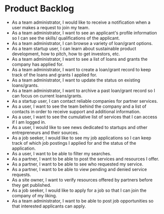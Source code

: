 # Product Backlog
- As a team administrator, I would like to receive a notification when a user makes a request to join my team.
- As a team administrator, I want to see an applicant's profile information so I can see the skills/ qualifications of the applicant.
- As a team administrator, I can browse a variety of loan/grant options.
- As a team startup user, I can learn about sustainable product development, how to pitch, how to get investors, etc.
- As a team administrator, I want to see a list of loans and grants the company has applied for.
- As a team administrator, I want to create a loan/grant record to keep track of the loans and grants I applied for.
- As a team administrator, I want to update the status on existing loans/grants.
- As a team administrator, I want to archive a past loan/grant record so I can focus on current loans/grants.
- As a startup user, I can contact reliable companies for partner services.
- As a user, I want to see the team behind the company and a list of contacts in order to receive support and additional information. 
- As a user, I want to see the cumulative list of services that I can access if I am logged in.
- As a user, I would like to see news dedicated to startups and other entrepreneurs and their sources.
- As a job seeker, I would like to see my job applications so I can keep track of which job postings I applied for and the status of the application.
- As a user, I want to be able to filter my searches.
- As a partner, I want to be able to post the services and resources I offer.
- As a partner, I want to be able to see who requested my service.
- As a partner, I want to be able to view pending and denied service requests.
- As a site owner, I want to verify resources offered by partners before they get published.
- As a job seeker, I would like to apply for a job so that I can join the company of my liking.
- As a team administrator, I want to be able to post job opportunities so that interested applicants can apply.